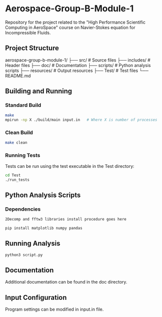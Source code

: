# Aerospace-Group-B-Module-1
Repository for the project related to the "High Performance Scientific Computing in AeroSpace" course on Navier-Stokes equation for Incompressible Fluids.

## Project Structure
aerospace-group-b-module-1/
├── src/       # Source files
├── includes/  # Header files
├── doc/       # Documentation
├── scripts/   # Python analysis scripts
├── resources/ # Output resources
├── Test/      # Test files
└── README.md

## Building and Running

### Standard Build
```bash
make
mpirun -np X ./build/main input.in   # Where X is number of processes
```

### Clean Build
```bash
make clean
```

### Running Tests
Tests can be run using the test executable in the Test directory:

```bash
cd Test
./run_tests
```

## Python Analysis Scripts
### Dependencies

```bash
2Decomp and fftw3 libraries install procedure goes here
```

```bash
pip install matplotlib numpy pandas
```

## Running Analysis
```bash
python3 script.py
```
## Documentation
Additional documentation can be found in the doc directory.

## Input Configuration
Program settings can be modified in input.in file.
